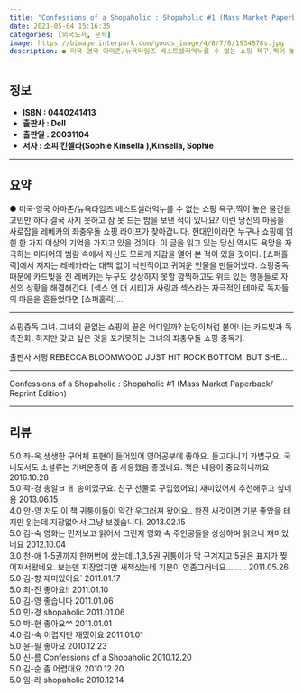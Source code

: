 ```yaml
---
title: "Confessions of a Shopaholic : Shopaholic #1 (Mass Market Paperback/ Reprint Edition)"
date: 2021-05-04 15:16:35
categories: [외국도서, 문학]
image: https://bimage.interpark.com/goods_image/4/8/7/8/1934878s.jpg
description: ● 미국·영국 아마존/뉴욕타임즈 베스트셀러억누를 수 없는 쇼핑 욕구,찍어 놓은 물건을 고민만 하다 결국 사지 못하고 잠 못 드는 밤을 보낸 적이 있나요? 이런 당신의 마음을 사로잡을 레베카의 좌충우돌 쇼핑 라이프가 찾아갑니다. 현대인이라면 누구나 쇼핑에 얽힌 한 가지 이상의 기억을 가
---
```


## **정보**

- **ISBN : 0440241413**
- **출판사 : Dell**
- **출판일 : 20031104**
- **저자 : 소피 킨셀라(Sophie Kinsella ),Kinsella, Sophie**

------



## **요약**

●  미국·영국 아마존/뉴욕타임즈 베스트셀러억누를 수 없는 쇼핑 욕구,찍어 놓은 물건을 고민만 하다 결국 사지 못하고 잠 못 드는 밤을 보낸 적이 있나요? 이런 당신의 마음을 사로잡을 레베카의 좌충우돌 쇼핑 라이프가 찾아갑니다. 현대인이라면 누구나 쇼핑에 얽힌 한 가지 이상의 기억을 가지고 있을 것이다. 이 글을 읽고 있는 당신 역시도 욕망을 자극하는 미디어의 범람 속에서 자신도 모르게 지갑을 열어 본 적이 있을 것이다. [쇼퍼홀릭]에서 저자는 레베카라는 대책 없이 낙천적이고 귀여운 인물을 만들어냈다. 쇼핑중독 때문에 카드빚을 진 레베카는 누구도 상상하지 못할 깜찍하고도 위트 있는 행동들로 자신의 상황을 해결해간다. [섹스 앤 더 시티]가 사랑과 섹스라는 자극적인 테마로 독자들의 마음을 흔들었다면 [쇼퍼홀릭]...

------

쇼핑중독 그녀. 그녀의 끝없는 쇼핑의 끝은 어디일까? 눈덩이처럼 불어나는 카드빚과 독촉전화. 하지만 갖고 싶은 것을 포기못하는 그녀의 좌충우돌 쇼핑 중독기.

출판사 서평
REBECCA BLOOMWOOD JUST HIT ROCK BOTTOM. BUT SHE... 

------


Confessions of a Shopaholic : Shopaholic #1 (Mass Market Paperback/ Reprint Edition) 

------


## **리뷰** 

5.0 좌-옥 생생한 구어체 표현이 들어있어 영어공부에 좋아요. 
들고다니기 가볍구요. 국내도서도 소설류는 가벼운종이 좀 사용했음 좋겠네요. 책은 내용이 중요하니까요 2016.10.28 <br/>5.0 곽-경 총알ㅂ ㅐ 송이었구요. 친구 선물로 구입했어요) 재미있어서 추천해주고 싶네용 2013.06.15 <br/>4.0 안-영 저도 이 책 귀퉁이들이 약간 우그러져 왔어요.. 완전 새것이면 기분 좋았을 테지만 읽는데 지장없어서 그냥 보겠습니다. 2013.02.15 <br/>5.0 김-숙 영화는 먼저보고 읽어서 그런지 영화 속 주인공들을 상상하며 읽으니 재미있네요 2012.10.04 <br/>3.0 천-애 1-5권까지 한꺼번에 샀는데..1,3,5권 귀퉁이가 막 구겨지고 5권은 표지가 찢어져서왔네요. 보는덴 지장없지만 새책샀는데 기분이 영좀그러네요......... 2011.05.26 <br/>5.0 김-향 재미있어요` 2011.01.17 <br/>5.0 최-진 좋아요!! 2011.01.10 <br/>5.0 김-영 좋습니다 2011.01.06 <br/>5.0 민-경 shopaholic 2011.01.06 <br/>5.0 박-현 좋아요^^ 2011.01.01 <br/>4.0 김-숙 어렵지만 재밌어요 2011.01.01 <br/>5.0 윤-필 좋아요 2010.12.23 <br/>5.0 신-름 Confessions of a Shopaholic 2010.12.20 <br/>5.0 김-순 좀 어렵대요  2010.12.20 <br/>5.0 임-라 shopaholic 2010.12.14 <br/>